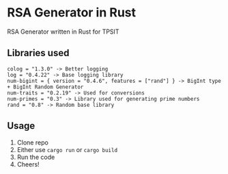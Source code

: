 # RSA Generator in Rust

RSA Generator written in Rust for TPSIT

## Libraries used

```
colog = "1.3.0" -> Better logging
log = "0.4.22" -> Base logging library
num-bigint = { version = "0.4.6", features = ["rand"] } -> BigInt type + BigInt Random Generator
num-traits = "0.2.19" -> Used for conversions
num-primes = "0.3" -> Library used for generating prime numbers
rand = "0.8" -> Random base library
```

## Usage
1. Clone repo
2. Either use `cargo run` or `cargo build`
3. Run the code
4. Cheers!